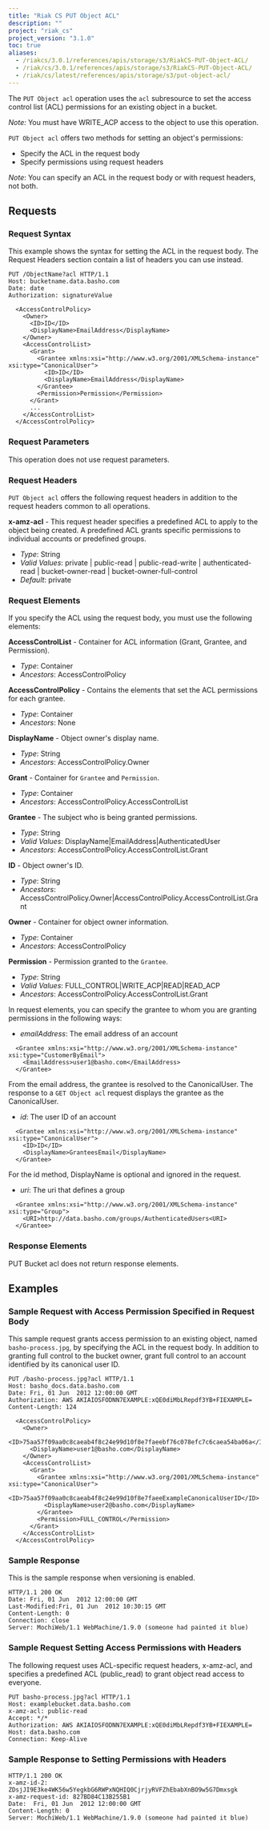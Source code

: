 ```yaml
---
title: "Riak CS PUT Object ACL"
description: ""
project: "riak_cs"
project_version: "3.1.0"
toc: true
aliases:
  - /riakcs/3.0.1/references/apis/storage/s3/RiakCS-PUT-Object-ACL/
  - /riak/cs/3.0.1/references/apis/storage/s3/RiakCS-PUT-Object-ACL/
  - /riak/cs/latest/references/apis/storage/s3/put-object-acl/
---
```


The `PUT Object acl` operation uses the `acl` subresource to set the access control list (ACL) permissions for an existing object in a bucket.

*Note:* You must have WRITE_ACP access to the object to use this operation.

`PUT Object acl` offers two methods for setting an object's permissions:

* Specify the ACL in the request body
* Specify permissions using request headers

*Note*: You can specify an ACL in the request body or with request headers, not both.

## Requests

### Request Syntax

This example shows the syntax for setting the ACL in the request body. The Request Headers section contain a list of headers you can use instead.

```
PUT /ObjectName?acl HTTP/1.1
Host: bucketname.data.basho.com
Date: date
Authorization: signatureValue

  <AccessControlPolicy>
    <Owner>
      <ID>ID</ID>
      <DisplayName>EmailAddress</DisplayName>
    </Owner>
    <AccessControlList>
      <Grant>
        <Grantee xmlns:xsi="http://www.w3.org/2001/XMLSchema-instance" xsi:type="CanonicalUser">
          <ID>ID</ID>
          <DisplayName>EmailAddress</DisplayName>
        </Grantee>
        <Permission>Permission</Permission>
      </Grant>
      ...
    </AccessControlList>
  </AccessControlPolicy>
```

### Request Parameters

This operation does not use request parameters.

### Request Headers

`PUT Object acl` offers the following request headers in addition to the request headers common to all operations.

**x-amz-acl** - This request header specifies a predefined ACL to apply to the object being created. A predefined ACL grants specific permissions to individual accounts or predefined groups.

* *Type*: String
* *Valid Values*: private | public-read | public-read-write | authenticated-read | bucket-owner-read | bucket-owner-full-control
* *Default*: private

### Request Elements

If you specify the ACL using the request body, you must use the following elements:

**AccessControlList** - Container for ACL information (Grant, Grantee, and Permission).

* *Type*: Container
* *Ancestors*: AccessControlPolicy

**AccessControlPolicy** - Contains the elements that set the ACL permissions for each grantee.

* *Type*: Container
* *Ancestors*: None

**DisplayName** - Object owner's display name.

* *Type*: String
* *Ancestors*: AccessControlPolicy.Owner

**Grant** - Container for `Grantee` and `Permission`.

* *Type*: Container
* *Ancestors*: AccessControlPolicy.AccessControlList

**Grantee** - The subject who is being granted permissions.

* *Type*: String
* *Valid Values*: DisplayName|EmailAddress|AuthenticatedUser
* *Ancestors*: AccessControlPolicy.AccessControlList.Grant

**ID** - Object owner's ID.

* *Type*: String
* *Ancestors*: AccessControlPolicy.Owner|AccessControlPolicy.AccessControlList.Grant

**Owner** - Container for object owner information.

* *Type*: Container
* *Ancestors*: AccessControlPolicy

**Permission** - Permission granted to the `Grantee`.

* *Type*: String
* *Valid Values*: FULL_CONTROL|WRITE_ACP|READ|READ_ACP
* *Ancestors*: AccessControlPolicy.AccessControlList.Grant

In request elements, you can specify the grantee to whom you are granting permissions in the following ways:

* *emailAddress*: The email address of an account

```
  <Grantee xmlns:xsi="http://www.w3.org/2001/XMLSchema-instance" xsi:type="CustomerByEmail">
    <EmailAddress>user1@basho.com</EmailAddress>
  </Grantee>
```

From the email address, the grantee is resolved to the CanonicalUser. The response to a `GET Object acl` request displays the grantee as the CanonicalUser.

* *id*: The user ID of an account

```
  <Grantee xmlns:xsi="http://www.w3.org/2001/XMLSchema-instance" xsi:type="CanonicalUser">
    <ID>ID</ID>
    <DisplayName>GranteesEmail</DisplayName>
  </Grantee>
```

For the id method, DisplayName is optional and ignored in the request.

* *uri*: The uri that defines a group

```
  <Grantee xmlns:xsi="http://www.w3.org/2001/XMLSchema-instance" xsi:type="Group">
    <URI>http://data.basho.com/groups/AuthenticatedUsers<URI>
  </Grantee>
```

### Response Elements

PUT Bucket acl does not return response elements.

## Examples

### Sample Request with Access Permission Specified in Request Body

This sample request grants access permission to an existing object, named `basho-process.jpg`, by specifying the ACL in the request body. In addition to granting full control to the bucket owner, grant full control to an account identified by its canonical user ID.

```
PUT /basho-process.jpg?acl HTTP/1.1
Host: basho_docs.data.basho.com
Date: Fri, 01 Jun  2012 12:00:00 GMT
Authorization: AWS AKIAIOSFODNN7EXAMPLE:xQE0diMbLRepdf3YB+FIEXAMPLE=
Content-Length: 124

  <AccessControlPolicy>
    <Owner>
      <ID>75aa57f09aa0c8caeab4f8c24e99d10f8e7faeebf76c078efc7c6caea54ba06a</ID>
      <DisplayName>user1@basho.com</DisplayName>
    </Owner>
    <AccessControlList>
      <Grant>
        <Grantee xmlns:xsi="http://www.w3.org/2001/XMLSchema-instance" xsi:type="CanonicalUser">
          <ID>75aa57f09aa0c8caeab4f8c24e99d10f8e7faeeExampleCanonicalUserID</ID>
          <DisplayName>user2@basho.com</DisplayName>
        </Grantee>
        <Permission>FULL_CONTROL</Permission>
      </Grant>
    </AccessControlList>
  </AccessControlPolicy>
```

### Sample Response

This is the sample response when versioning is enabled.

```
HTTP/1.1 200 OK
Date: Fri, 01 Jun  2012 12:00:00 GMT
Last-Modified:Fri, 01 Jun  2012 10:30:15 GMT
Content-Length: 0
Connection: close
Server: MochiWeb/1.1 WebMachine/1.9.0 (someone had painted it blue)
```

### Sample Request Setting Access Permissions with Headers

The following request uses ACL-specific request headers, x-amz-acl, and specifies a predefined ACL (public_read) to grant object read access to everyone.

```
PUT basho-process.jpg?acl HTTP/1.1
Host: examplebucket.data.basho.com
x-amz-acl: public-read
Accept: */*
Authorization: AWS AKIAIOSFODNN7EXAMPLE:xQE0diMbLRepdf3YB+FIEXAMPLE=
Host: data.basho.com
Connection: Keep-Alive
```

### Sample Response to Setting Permissions with Headers

```
HTTP/1.1 200 OK
x-amz-id-2: ZDsjJI9E3ke4WK56w5YegkbG6RWPxNQHIQ0CjrjyRVFZhEbabXnBO9w5G7Dmxsgk
x-amz-request-id: 827BD84C13B255B1
Date:  Fri, 01 Jun  2012 12:00:00 GMT
Content-Length: 0
Server: MochiWeb/1.1 WebMachine/1.9.0 (someone had painted it blue)
```
